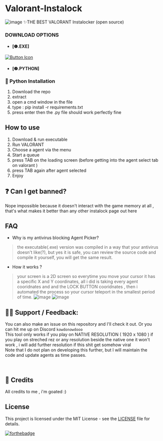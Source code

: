 # Valorant-Instalock
![image](https://github.com/KOWDOO/Valorant-Instalock/assets/150936272/19d84b04-b983-4c52-b5f4-c33f9ad2f31b)
   ✨THE BEST VALORANT Instalocker (open source) 

### DOWNLOAD OPTIONS 
- #### [❶.EXE]
[Link]: https://github.com/KOWDOO/Valorant-Instalock/releases/tag/Valorant
[Button Icon]: https://img.shields.io/badge/Releases-EF2D5E?style=for-the-badge&logoColor=white&logo=DocuSign
[![Button Icon]][Link]
- ####  [❷.PYTHON]

### 📩 Python Installation
1. Download the repo
2. extract 
3. open a cmd window in the file
4. type : pip install -r requirements.txt
5. press enter then the .py file should work perfectly fine

## How to use
1. Download & run executable
2. Run VALORANT
3. Choose a agent via the menu
4. Start a queue
7. press TAB on the loading screen (before getting into the agent select tab on valorant )
8. press TAB again after agent selected 
9. Enjoy


## ❓ Can I get banned?

Nope impossible because it doesn't interact with the game memory at all , that's what makes it better than any other instalock page out here 

## FAQ
- Why is my antivirus blocking Agent Picker?
> the executable(.exe) version was compiled in a way that your antivirus doesn't like(?), but yes it is safe, you can review the source code and compile it yourself, you will get the same result.

- How it works ?
> your screen is a 2D screen so everytime you move your cursor it has a specific X and Y coordinates, all i did is taking every agent cooridnates and and the LOCK BUTTON cooridnates , then i automated the process so your cursor teleport in the smallest period of time.
![image](https://github.com/KOWDOO/Valorant-Instalock/assets/150936272/eb5d0823-6821-4280-b6ba-17383f37d8f1)
![image](https://github.com/KOWDOO/Valorant-Instalock/assets/150936272/3dfed008-40b2-4950-bc97-7febf855a1a4)

## 🤷‍♀️ Support / Feedback:

You can also make an issue on this repository and I'll check it out. Or you can hit me up on Discord `kowdonowdooo` <br>
This tool only works if you play on NATIVE RESOLUTION ( 1920 x 1080 ) if you play on streched rez or any resolution beside the native one it won't work , i will add further resolution if this shit get somehow viral 
<br>
Note that I do not plan on developing this further, but I will maintain the code and update agents as time passes.

<br>

## 📰 Credits
All credits to me , i'm goated :)

## License
This project is licensed under the MIT License - see the [LICENSE](LICENSE) file for details.

[![forthebadge](https://forthebadge.com/images/badges/built-with-love.svg)](https://forthebadge.com)


